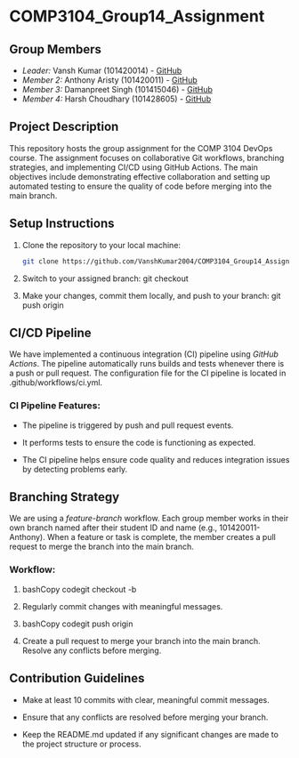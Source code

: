 # COMP3104_Group14_Assignment

## Group Members
- *Leader:* Vansh Kumar (101420014) - [GitHub](https://github.com/VanshKumar2004)
- *Member 2:* Anthony Aristy (101420011) - [GitHub](https://github.com/AnthonyAristy)
- *Member 3:* Damanpreet Singh (101415046) - [GitHub](https://github.com/damansingh13)
- *Member 4:* Harsh Choudhary (101428605) - [GitHub](https://github.com/Harshlikescoding)

## Project Description
This repository hosts the group assignment for the COMP 3104 DevOps course. The assignment focuses on collaborative Git workflows, branching strategies, and implementing CI/CD using GitHub Actions. The main objectives include demonstrating effective collaboration and setting up automated testing to ensure the quality of code before merging into the main branch.

## Setup Instructions
1. Clone the repository to your local machine:
   ```bash
   git clone https://github.com/VanshKumar2004/COMP3104_Group14_Assignment.git
2.  Switch to your assigned branch: git checkout
    
3.  Make your changes, commit them locally, and push to your branch: git push origin
    

CI/CD Pipeline
--------------

We have implemented a continuous integration (CI) pipeline using *GitHub Actions*. The pipeline automatically runs builds and tests whenever there is a push or pull request. The configuration file for the CI pipeline is located in .github/workflows/ci.yml.

### CI Pipeline Features:

*   The pipeline is triggered by push and pull request events.
    
*   It performs tests to ensure the code is functioning as expected.
    
*   The CI pipeline helps ensure code quality and reduces integration issues by detecting problems early.
    

Branching Strategy
------------------

We are using a *feature-branch* workflow. Each group member works in their own branch named after their student ID and name (e.g., 101420011-Anthony). When a feature or task is complete, the member creates a pull request to merge the branch into the main branch.

### Workflow:

1.  bashCopy codegit checkout -b
    
2.  Regularly commit changes with meaningful messages.
    
3.  bashCopy codegit push origin
    
4.  Create a pull request to merge your branch into the main branch. Resolve any conflicts before merging.
    

Contribution Guidelines
-----------------------

*   Make at least 10 commits with clear, meaningful commit messages.
    
*   Ensure that any conflicts are resolved before merging your branch.
    
*   Keep the README.md updated if any significant changes are made to the project structure or process.